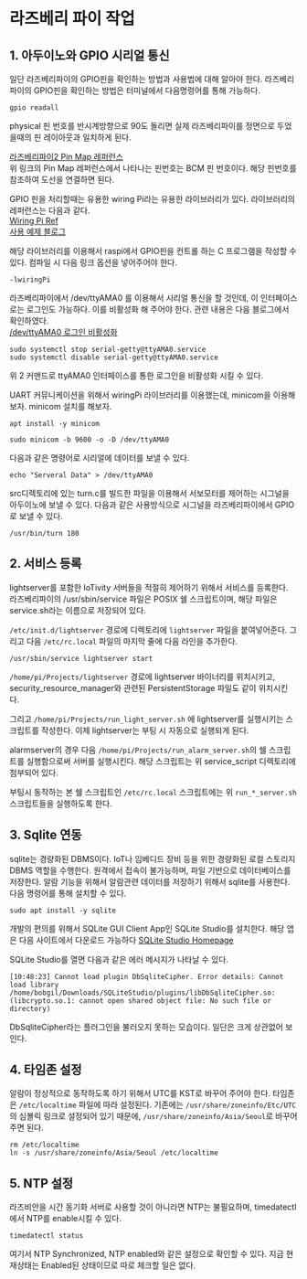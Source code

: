 # 라즈베리 파이 작업

## 1. 아두이노와 GPIO 시리얼 통신

일단 라즈베리파이의 GPIO핀을 확인하는 방법과 사용법에 대해 알아야 한다.
라즈베리파이의 GPIO핀을 확인하는 방법은 터미널에서 다음명령어를 통해 가능하다.

```
gpio readall
```

physical 핀 번호를 반시계방향으로 90도 돌리면 실제 라즈베리파이를 정면으로 두었을때의 핀 레이아웃과 일치하게 된다. 

[라즈베리파이2 Pin Map 레퍼런스](https://www.raspberrypi.org/documentation/usage/gpio-plus-and-raspi2/README.md)      
위 링크의 Pin Map 레퍼런스에서 나타나는 핀번호는 BCM 핀 번호이다. 해당 핀번호를 참조하여 도선을 연결하면 된다.

GPIO 핀을 처리할때는 유용한 wiring Pi라는 유용한 라이브러리가 있다. 라이브러리의 레퍼런스는 다음과 같다.    
[Wiring Pi Ref](http://wiringpi.com/reference/serial-library/)    
[사용 예제 블로그](http://ghdrl95.tistory.com/141)    

해당 라이브러리를 이용해서 raspi에서 GPIO핀을 컨트롤 하는 C 프로그램을 작성할 수 있다. 컴파일 시 다음 링크 옵션을 넣어주어야 한다.
```
-lwiringPi
```

라즈베리파이에서 /dev/ttyAMA0 를 이용해서 시리얼 통신을 할 것인데, 이 인터페이스로는 로그인도 가능하다. 이를 비활성화 해 주어야 한다. 관련 내용은 다음 블로그에서 확인하였다.    
[/dev/ttyAMA0 로그인 비활성화](http://pinocc.tistory.com/185)    


```
sudo systemctl stop serial-getty@ttyAMA0.service
sudo systemctl disable serial-getty@ttyAMA0.service
```
위 2 커맨드로 ttyAMA0 인터페이스를 통한 로그인을 비활성화 시킬 수 있다.

UART 커뮤니케이션을 위해서 wiringPi 라이브러리를 이용했는데, minicom을 이용해보자.
minicom 설치를 해보자.
```
apt install -y minicom
```
```
sudo minicom -b 9600 -o -D /dev/ttyAMA0
```

다음과 같은 명령어로 시리얼에 데이터를 보낼 수 있다.
```
echo "Serveral Data" > /dev/ttyAMA0
```

src디렉토리에 있는 turn.c를 빌드한 파일을 이용해서 서보모터를 제어하는 시그널을 아두이노에 보낼 수 있다.
다음과 같은 사용방식으로 시그널을 라즈베리파이에서 GPIO로 보낼 수 있다.
```
/usr/bin/turn 180
```
## 2. 서비스 등록
lightserver를 포함한 IoTivity 서버들을 적절히 제어하기 위해서 서비스를 등록한다. 라즈베리파이의 /usr/sbin/service 파일은 POSIX 쉘 스크립트이며, 해당 파일은 service.sh라는 이름으로 저장되어 있다.

`/etc/init.d/lightserver` 경로에 디렉토리에 `lightserver` 파일을 붙여넣어준다. 그리고 다음 `/etc/rc.local` 파일의 마지막 줄에 다음 라인을 추가한다.

```
/usr/sbin/service lightserver start
```

`/home/pi/Projects/lightserver` 경로에 lightserver 바이너리를 위치시키고, security_resource_manager와 관련된 PersistentStorage 파일도 같이 위치시킨다.

그리고 `/home/pi/Projects/run_light_server.sh` 에 lightserver를 실행시키는 스크립트를 작성한다.
이제 lightserver는 부팅 시 자동으로 실행되게 된다.

alarmserver의 경우 다음 `/home/pi/Projects/run_alarm_server.sh`의 쉘 스크립트를 실행함으로써 서버를 실행시킨다. 해당 스크립트는 위 service_script 디렉토리에 첨부되어 있다.

부팅시 동작하는 본 쉘 스크립트인 `/etc/rc.local` 스크립트에는 위 `run_*_server.sh` 스크립트들을 실행하도록 한다.

## 3. Sqlite 연동
sqlite는 경량화된 DBMS이다. IoT나 임베디드 장비 등을 위한 경량화된 로컬 스토리지 DBMS 역할을 수행한다. 원격에서 접속이 불가능하며, 파일 기반으로 데이터베이스를 저장한다. 알람 기능을 위해서 알람관련 데이터를 저장하기 위해서 sqlite를 사용한다. 다음 명령어를 통해 설치할 수 있다.

```
sudo apt install -y sqlite
```

개발의 편의를 위해서 SQLite GUI Client App인 SQLite Studio를 설치한다.
해당 앱은 다음 사이트에서 다운로드 가능하다
[SQLite Studio Homepage](https://sqlitestudio.pl/index.rvt)    

SQLite Studio를 열면 다음과 같은 에러 메시지가 나타날 수 있다.
```
[10:48:23] Cannot load plugin DbSqliteCipher. Error details: Cannot load library /home/bobgil/Downloads/SQLiteStudio/plugins/libDbSqliteCipher.so: (libcrypto.so.1: cannot open shared object file: No such file or directory)
```
DbSqliteCipher라는 플러그인을 불러오지 못하는 모습이다. 일단은 크게 상관없어 보인다.

## 4. 타임존 설정
알람이 정상적으로 동작하도록 하기 위해서 UTC를 KST로 바꾸어 주어야 한다.
타임존은 `/etc/localtime` 파일에 따라 설정된다.
기존에는  `/usr/share/zoneinfo/Etc/UTC`의 심볼릭 링크로 설정되어 있기 때문에, `/usr/share/zoneinfo/Asia/Seoul`로 바꾸어주면 된다.

```
rm /etc/localtime
ln -s /usr/share/zoneinfo/Asia/Seoul /etc/localtime
```

## 5. NTP 설정
라즈비안을 시간 동기화 서버로 사용할 것이 아니라면 NTP는 불필요하며, timedatectl에서 NTP를 enable시킬 수 있다.

```
timedatectl status
```
여기서 NTP Synchronized, NTP enabled와 같은 설정으로 확인할 수 있다. 지금 현재상태는 Enabled된 상태이므로 따로 체크할 일은 없다.